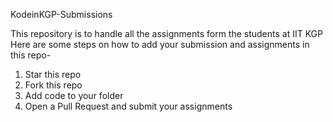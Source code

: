 KodeinKGP-Submissions

This repository is to handle all the assignments form the students at IIT KGP
Here are some steps on how to add your submission and assignments in this repo-

   1. Star this repo
   2. Fork this repo
   3. Add code to your folder
   4. Open a Pull Request and submit your assignments
